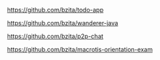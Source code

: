 https://github.com/bzita/todo-app

https://github.com/bzita/wanderer-java

https://github.com/bzita/p2p-chat

https://github.com/bzita/macrotis-orientation-exam